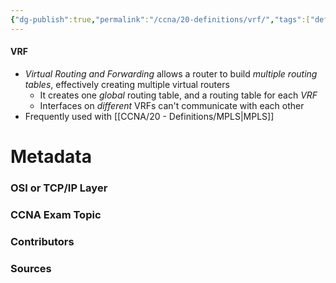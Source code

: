 ```yaml
---
{"dg-publish":true,"permalink":"/ccna/20-definitions/vrf/","tags":["defs_ccna"],"created":"2023-11-04T12:45:23.000-07:00","updated":"2023-11-07T16:11:31.034-08:00"}
---
```


#### VRF
- *Virtual Routing and Forwarding* allows a router to build *multiple routing tables*, effectively creating multiple virtual routers
	- It creates one *global* routing table, and a routing table for each *VRF*
	- Interfaces on *different* VRFs can't communicate with each other
- Frequently used with [[CCNA/20 - Definitions/MPLS\|MPLS]]




# Metadata
### OSI or TCP/IP Layer

### CCNA Exam Topic

### Contributors

### Sources
